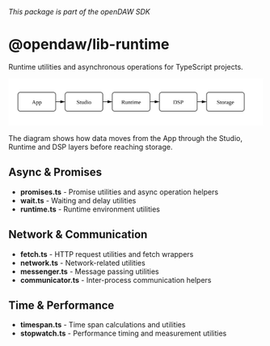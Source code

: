 _This package is part of the openDAW SDK_

# @opendaw/lib-runtime

Runtime utilities and asynchronous operations for TypeScript projects.

![Global data flow](../../../assets/architecture/global-dataflow.svg)

The diagram shows how data moves from the App through the Studio, Runtime and DSP layers before reaching storage.

## Async & Promises

* **promises.ts** - Promise utilities and async operation helpers
* **wait.ts** - Waiting and delay utilities
* **runtime.ts** - Runtime environment utilities

## Network & Communication

* **fetch.ts** - HTTP request utilities and fetch wrappers
* **network.ts** - Network-related utilities
* **messenger.ts** - Message passing utilities
* **communicator.ts** - Inter-process communication helpers

## Time & Performance

* **timespan.ts** - Time span calculations and utilities
* **stopwatch.ts** - Performance timing and measurement utilities
